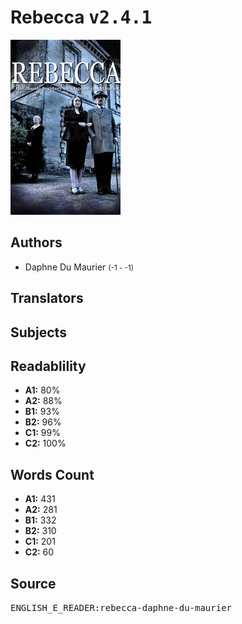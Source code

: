 # Rebecca <kbd>v2.4.1</kbd>

![](./cover.medium.jpg "")

## Authors


 - Daphne Du Maurier <small>(-1 - -1)</small>

## Translators



## Subjects



## Readablility


 - **A1:** 80%
 - **A2:** 88%
 - **B1:** 93%
 - **B2:** 96%
 - **C1:** 99%
 - **C2:** 100%

## Words Count


 - **A1:** 431
 - **A2:** 281
 - **B1:** 332
 - **B2:** 310
 - **C1:** 201
 - **C2:** 60

## Source


<kbd>ENGLISH_E_READER:rebecca-daphne-du-maurier</kbd>
